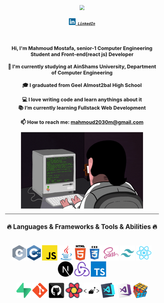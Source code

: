 

<h1 align="center">
  <a href="https://git.io/typing-svg">
    <img src="https://readme-typing-svg.herokuapp.com/?lines=Hello,+There!+👋;This+is+Mahmoud....;Nice+to+meet+you!&center=true&size=30">
  </a>
</h1>

<h5 align="center">
  <code><a href="https://www.linkedin.com/in/mahmoud-mostafa-9086ba232/" title="LinkedIn Profile"><img width="22" src="images/linkedin.svg"> LinkedIn</a></code>

</h5>
<br>
<h3 align="center" size ="50px" >
  
  Hi, I'm Mahmoud Mostafa, senior-1 Computer Engineering Student and Front-end(react js) Developer 
  <br>
  <br>
  🔬 I'm currently studying  at AinShams University, Department of Computer Engineering
  <br>
  <br>
  🎓 I graduated from Geel Almost2bal High School
  <br>
  <br>
  💻 I love writing code and learn anythings about it
  <br>
  📚 I’m currently learning Fullstack Web Development
    <br>
      <br>
  📫 How to reach me: <a href="mail: mahmoud2030m@gmail.com">mahmoud2030m@gmail.com</a>
</h3>
<div align="center">
<img src="images/coderman.gif" alt="Coder" width="400" height="250" />
</div>

<hr>
<h2 align="center">🔥 Languages & Frameworks & Tools & Abilities 🔥</h2>
<br>
<p align="center">
  <code><img title="C" height="50" src="images/c.svg"></code>
  <code><img title="C++" height="50" src="images/cpp.svg"></code>
  <code><img title="Javascript" height="50" src="images/javascript.svg"></code>
  <code><img title="Java" height="50" src="images/java-original.svg"></code>
  <code><img title="HTML5" height="50" src="images/html5.svg"></code>
  <code><img title="CSS" height="50" src="images/css.svg"></code>
  <code><img title="SASS" height="50" src="images/sass.svg"></code>
  <code><img title="tailwind" height="50" src="images/tailwind-svgrepo-com.svg"></code>
  <code><img title="React" height="50" src="images/react-original.svg"></code>
  <code><img style={
    {color:"white"}
  } title="Next js" height="50" src="images/next-js.svg"></code>
  <code><img title="redux" height="50" src="images/redux.svg"></code>
  <code><img title="typescript" height="50" src="images/typescript.svg"></code>


  <br>
  <br>
  <code><img title="supabase" height="50" src="images/supabase.svg"></code>
  <code><img title="Git" height="50" src="images/git-original.svg"></code>
  <code><img title="github" height="50" src="images/github.svg"></code>
  <code><img title="react-query" height="50" src="images/logos--react-query-icon.svg"></code>
  <code><img title="styled-components" height="50" src="images/styled-components.svg"></code>
  <code><img title="Visual Studio Code" height="50" src="images/vscode.png"></code>
  <code><img title="Microsoft Visual Studio" height="50" src="images/visualstudio.png"></code>
  <code><img title="Problem Solving" height="50" src="images/problemSolving.png"></code>
</p>

